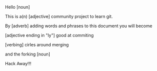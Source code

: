 Hello [noun]

This is a(n) [adjective] community project to learn git.

By [adverb] adding words and phrases to this document you will become 

[adjective ending in "ly"] good at commiting

[verbing] cirles around merging 

and the forking [noun]

Hack Away!!!
